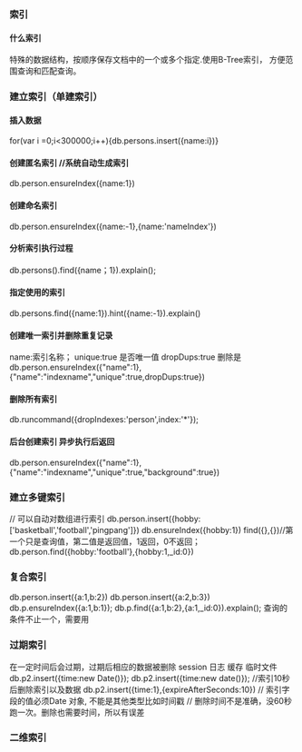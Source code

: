 ### 索引 
#### 什么索引
特殊的数据结构，按顺序保存文档中的一个或多个指定.使用B-Tree索引， 方便范围查询和匹配查询。
### 建立索引（单建索引）
#### 插入数据
for(var i =0;i<300000;i++){db.persons.insert({name:i})}
#### 创建匿名索引 //系统自动生成索引
db.person.ensureIndex({name:1})
#### 创建命名索引
db.person.ensureIndex({name:-1},{name:'nameIndex'})
#### 分析索引执行过程
db.persons().find({name；1}).explain();
#### 指定使用的索引
db.persons.find({name:1}).hint({name:-1}).explain()
#### 创建唯一索引并删除重复记录
name:索引名称；
unique:true 是否唯一值
dropDups:true 删除是
db.person.ensureIndex({"name":1},{"name":"indexname","unique":true,dropDups:true})
#### 删除所有索引
db.runcommand({dropIndexes:'person',index:'*'});
#### 后台创建索引 异步执行后返回
db.person.ensureIndex({"name":1},{"name":"indexname","unique":true,"background":true})
### 建立多键索引 
// 可以自动对数组进行索引
db.person.insert({hobby:['basketball','football','pingpang']})
db.ensureIndex({hobby:1})
find({},{})//第一个只是查询值，第二值是返回值，1返回，0不返回；
db.person.find({hobby:'football'},{hobby:1,_id:0})
### 复合索引
db.person.insert({a:1,b:2})
db.person.insert({a:2,b:3})
db.p.ensureIndex({a:1,b:1});
db.p.find({a:1,b:2},{a:1,_id:0}).explain();
查询的条件不止一个，需要用
### 过期索引
在一定时间后会过期，过期后相应的数据被删除
session 日志 缓存 临时文件
db.p2.insert({time:new Date()});
db.p2.insert({time:new date()});
//索引10秒后删除索引以及数据
db.p2.insert({time:1},{expireAfterSeconds:10})
// 索引字段的值必须Date 对象, 不能是其他类型比如时间戳
// 删除时间不是准确，没60秒跑一次。删除也需要时间，所以有误差
### 二维索引 
